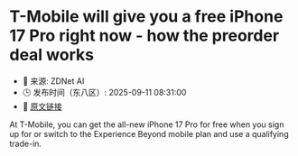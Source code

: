# T-Mobile will give you a free iPhone 17 Pro right now - how the preorder deal works
- 📅 来源: ZDNet AI
- 🕒 发布时间（东八区）: 2025-09-11 08:31:00
- 🔗 [原文链接](https://www.zdnet.com/article/t-mobile-will-give-you-a-free-iphone-17-pro-right-now-how-the-preorder-deal-works/)

At T-Mobile, you can get the all-new iPhone 17 Pro for free when you sign up for or switch to the Experience Beyond mobile plan and use a qualifying trade-in.